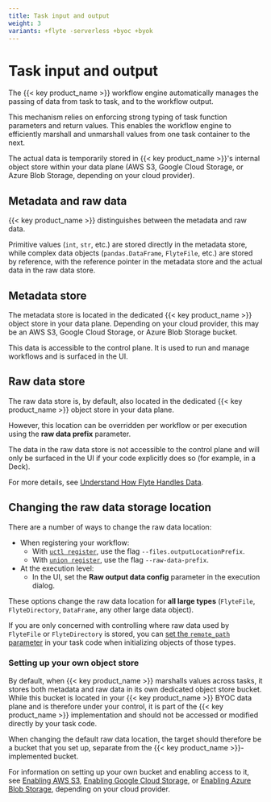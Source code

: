 ```yaml
---
title: Task input and output
weight: 3
variants: +flyte -serverless +byoc +byok
---
```


# Task input and output

The {{< key product_name >}} workflow engine automatically manages the passing of data from task to task, and to the workflow output.

This mechanism relies on enforcing strong typing of task function parameters and return values.
This enables the workflow engine to efficiently marshall and unmarshall values from one task container to the next.

The actual data is temporarily stored in {{< key product_name >}}'s internal object store within your data plane (AWS S3, Google Cloud Storage, or Azure Blob Storage, depending on your cloud provider).

## Metadata and raw data

{{< key product_name >}} distinguishes between the metadata and raw data.

Primitive values (`int`, `str`, etc.) are stored directly in the metadata store, while complex data objects (`pandas.DataFrame`, `FlyteFile`, etc.) are stored by reference, with the reference pointer in the metadata store and the actual data in the raw data store.

## Metadata store

The metadata store is located in the dedicated {{< key product_name >}} object store in your data plane.
Depending on your cloud provider, this may be an AWS S3, Google Cloud Storage, or Azure Blob Storage bucket.

This data is accessible to the control plane. It is used to run and manage workflows and is surfaced in the UI.

## Raw data store

The raw data store is, by default, also located in the dedicated {{< key product_name >}} object store in your data plane.

However, this location can be overridden per workflow or per execution using the **raw data prefix** parameter.

The data in the raw data store is not accessible to the control plane and will only be surfaced in the UI if your code explicitly does so (for example, in a Deck).

<!-- TODO: incorporate the referenced page here -->
For more details, see [Understand How Flyte Handles Data](https://docs.flyte.org/en/latest/concepts/data_management.html).

## Changing the raw data storage location

There are a number of ways to change the raw data location:

* When registering your workflow:
  * With [`uctl register`](https://docs.flyte.org/en/latest/flytectl/gen/flytectl_register.html), use the flag `--files.outputLocationPrefix`.
  * With [`union register`](https://docs.flyte.org/en/latest/api/flytekit/pyflyte.html#pyflyte-register), use the flag `--raw-data-prefix`.
* At the execution level:
  * In the UI, set the **Raw output data config** parameter in the execution dialog.

These options change the raw data location for **all large types** (`FlyteFile`, `FlyteDirectory`, `DataFrame`, any other large data object).

If you are only concerned with controlling where raw data used by `FlyteFile` or `FlyteDirectory` is stored, you can [set the `remote_path` parameter](./flyte-file-and-flyte-directory.md#specifying-remote_path-for-a-flytefile-or-flytedirectory) in your task code when initializing objects of those types.

### Setting up your own object store

By default, when {{< key product_name >}} marshalls values across tasks, it stores both metadata and raw data in its own dedicated object store bucket.
While this bucket is located in your {{< key product_name >}} BYOC data plane and is therefore under your control, it is part of the {{< key product_name >}} implementation and should not be accessed or modified directly by your task code.

When changing the default raw data location, the target should therefore be a bucket that you set up, separate from the {{< key product_name >}}-implemented bucket.

For information on setting up your own bucket and enabling access to it, see [Enabling AWS S3](../integrations/enabling-aws-resources/enabling-aws-s3.md), [Enabling Google Cloud Storage](../integrations/enabling-gcp-resources/enabling-google-cloud-storage.md), or [Enabling Azure Blob Storage](../integrations/enabling-azure-resources/enabling-azure-blob-storage.md), depending on your cloud provider.






